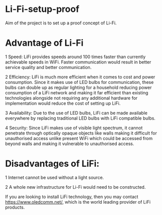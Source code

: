 # Li-Fi-setup-proof

Aim of the project is to set up a proof concept of Li-Fi.

# Advantage of Li-Fi
1    Speed: LiFi provides speeds around 100 times faster than currently achievable speeds in WiFi. Faster communication would result in better service quality and better communication.

2    Efficiency: LiFi is much more efficient when it comes to cost and power consumption. Since it makes use of LED bulbs for communication, these bulbs can double up as regular lighting for a household reducing power consumption of a LiFi network and making it far efficient than existing technologies alongside not requiring any additional hardware for implementation would reduce the cost of setting up LiFi.

3    Availability: Due to the use of LED bulbs, LiFi can be made available everywhere by replacing traditional LED bulbs with LiFi compatible bulbs.

4    Security: Since LiFi makes use of visible light spectrum, it cannot penetrate through optically opaque objects like walls making it difficult for unauthorised access unlike present WiFi which could be accessed from beyond walls and making it vulnerable to unauthorised access.

# Disadvantages of LiFi:

1    Internet cannot be used without a light source.

2    A whole new infrastructure for Li-Fi would need to be constructed.

If you are looking to install LiFi technology, then you may contact https://www.oledcomm.net/, which is the world leading provider of LiFi products.
